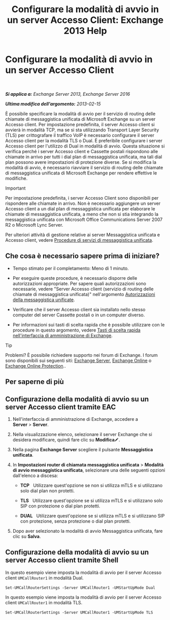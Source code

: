 ﻿---
title: 'Configurare la modalità di avvio in un server Accesso Client: Exchange 2013 Help'
TOCTitle: Configurare la modalità di avvio in un server Accesso Client
ms:assetid: 71cc9061-9e3c-4b4a-8dbe-f590ca5bcee8
ms:mtpsurl: https://technet.microsoft.com/it-it/library/JJ673533(v=EXCHG.150)
ms:contentKeyID: 50555616
ms.date: 05/22/2018
mtps_version: v=EXCHG.150
ms.translationtype: MT
---

# Configurare la modalità di avvio in un server Accesso Client

 

_**Si applica a:** Exchange Server 2013, Exchange Server 2016_

_**Ultima modifica dell'argomento:** 2013-02-15_

È possibile specificare la modalità di avvio per il servizio di routing delle chiamate di messaggistica unificata di Microsoft Exchange su un server Accesso client. Per impostazione predefinita, il server Accesso client si avvierà in modalità TCP, ma se si sta utilizzando Transport Layer Security (TLS) per crittografare il traffico VoIP è necessario configurare il server Accesso client per la modalità TLS o Dual. È preferibile configurare i server Accesso client per l'utilizzo di Dual in modalità di avvio. Questa situazione si verifica perché i server Accesso client e Cassette postali rispondono alle chiamate in arrivo per tutti i dial plan di messaggistica unificata, ma tali dial plan possono avere impostazioni di protezione diverse. Se si modifica la modalità di avvio, è necessario riavviare il servizio di routing delle chiamate di messaggistica unificata di Microsoft Exchange per rendere effettive le modifiche.


> [!IMPORTANT]
> Per impostazione predefinita, i server Accesso Client sono disponibili per rispondere alle chiamate in arrivo. Non è necessario aggiungere un server Accesso client a un dial plan di messaggistica unificata per elaborare le chiamate di messaggistica unificata, a meno che non si stia integrando la messaggistica unificata con Microsoft Office Communications Server 2007 R2 o Microsoft Lync Server.



Per ulteriori attività di gestione relative ai server Messaggistica unificata e Accesso client, vedere [Procedure di servizi di messaggistica unificata](um-services-procedures-exchange-2013-help.md).

## Che cosa è necessario sapere prima di iniziare?

  - Tempo stimato per il completamento: Meno di 1 minuto.

  - Per eseguire queste procedure, è necessario disporre delle autorizzazioni appropriate. Per sapere quali autorizzazioni sono necessarie, vedere "Server Accesso client (servizio di routing delle chiamate di messaggistica unificata)" nell'argomento [Autorizzazioni della messaggistica unificate](unified-messaging-permissions-exchange-2013-help.md).

  - Verificare che il server Accesso client sia installato nello stesso computer del server Cassette postali o in un computer diverso.

  - Per informazioni sui tasti di scelta rapida che è possibile utilizzare con le procedure in questo argomento, vedere [Tasti di scelta rapida nell'interfaccia di amministrazione di Exchange](keyboard-shortcuts-in-the-exchange-admin-center-exchange-online-protection-help.md).


> [!TIP]
> Problemi? È possibile richiedere supporto nei forum di Exchange. I forum sono disponibili sui seguenti siti: <A href="https://go.microsoft.com/fwlink/p/?linkid=60612">Exchange Server</A>, <A href="https://go.microsoft.com/fwlink/p/?linkid=267542">Exchange Online</A> o <A href="https://go.microsoft.com/fwlink/p/?linkid=285351">Exchange Online Protection</A>..



## Per saperne di più

## Configurazione della modalità di avvio su un server Accesso client tramite EAC

1.  Nell'interfaccia di amministrazione di Exchange, accedere a **Server** \> **Server**.

2.  Nella visualizzazione elenco, selezionare il server Exchange che si desidera modificare, quindi fare clic su **Modifica**![Icona Modifica](images/JJ218640.6f53ccb2-1f13-4c02-bea0-30690e6ea71d(EXCHG.150).gif "Icona Modifica").

3.  Nella pagina **Exchange Server** scegliere il pulsante **Messaggistica unificata**.

4.  In **Impostazioni router di chiamata messaggistica unificata** \> **Modalità di avvio messaggistica unificata**, selezionare una delle seguenti opzioni dall'elenco a discesa:
    
      - **TCP**   Utilizzare quest'opzione se non si utilizza mTLS e si utilizzano solo dial plan non protetti.
    
      - **TLS**   Utilizzare quest'opzione se si utilizza mTLS e si utilizzano solo SIP con protezione o dial plan protetti.
    
      - **DUAL**   Utilizzare quest'opzione se si utilizza mTLS e si utilizzano SIP con protezione, senza protezione o dial plan protetti.

5.  Dopo aver selezionato la modalità di avvio Messaggistica unificata, fare clic su **Salva**.

## Configurazione della modalità di avvio su un server Accesso client tramite Shell

In questo esempio viene imposta la modalità di avvio per il server Accesso client `UMCallRouter1` in modalità Dual.

    Set-UMCallRouterSettings -Server UMCallRouter1 -UMStartUpMode Dual

In questo esempio viene imposta la modalità di avvio per il server Accesso client `UMCallRouter1` in modalità TLS.

    Set-UMCallRouterSettings -Server UMCallRouter1 -UMStartUpMode TLS

